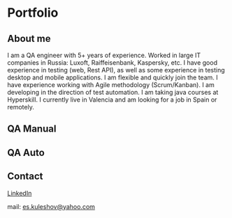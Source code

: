 # Portfolio
## About me
I am a QA engineer with 5+ years of experience. Worked in large IT companies in Russia: Luxoft, Raiffeisenbank, Kaspersky, etc. I have good experience in testing (web, Rest API), as well as some experience in testing desktop and mobile applications. I am flexible and quickly join the team. I have experience working with Agile methodology (Scrum/Kanban). I am developing in the direction of test automation. I am taking java courses at Hyperskill. I currently live in Valencia and am looking for a job in Spain or remotely.
## QA Manual
## QA Auto
## Contact
[LinkedIn](www.linkedin.com/in/evgenii-kuleshov)

mail: es.kuleshov@yahoo.com
